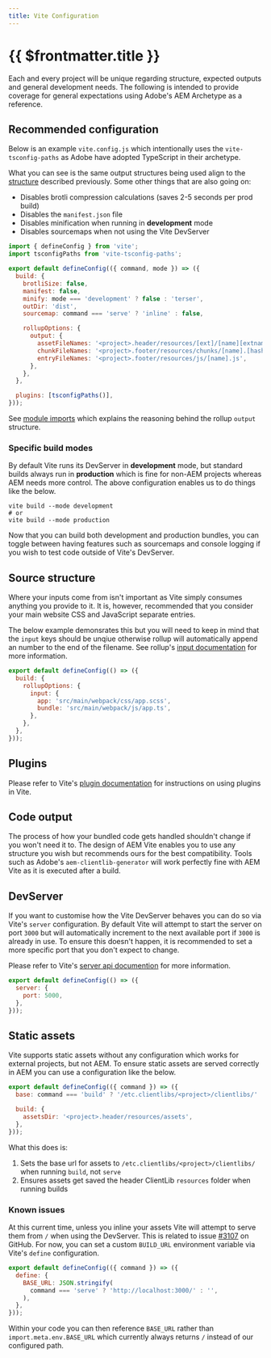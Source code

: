 ```yaml
---
title: Vite Configuration
---
```


# {{ $frontmatter.title }}

Each and every project will be unique regarding structure, expected outputs and general development needs. The following is intended to provide coverage for general expectations using Adobe's AEM Archetype as a reference.

## Recommended configuration

Below is an example `vite.config.js` which intentionally uses the `vite-tsconfig-paths` as Adobe have adopted TypeScript in their archetype.

What you can see is the same output structures being used align to the [structure](/guide/front-end/structure/) described previously. Some other things that are also going on:

- Disables brotli compression calculations (saves 2-5 seconds per prod build)
- Disables the `manifest.json` file
- Disables minification when running in **development** mode
- Disables sourcemaps when not using the Vite DevServer

```js
import { defineConfig } from 'vite';
import tsconfigPaths from 'vite-tsconfig-paths';

export default defineConfig(({ command, mode }) => ({
  build: {
    brotliSize: false,
    manifest: false,
    minify: mode === 'development' ? false : 'terser',
    outDir: 'dist',
    sourcemap: command === 'serve' ? 'inline' : false,

    rollupOptions: {
      output: {
        assetFileNames: '<project>.header/resources/[ext]/[name][extname]',
        chunkFileNames: '<project>.footer/resources/chunks/[name].[hash].js',
        entryFileNames: '<project>.footer/resources/js/[name].js',
      },
    },
  },

  plugins: [tsconfigPaths()],
}));
```

See [module imports](../module-imports/) which explains the reasoning behind the rollup `output` structure.

### Specific build modes

By default Vite runs its DevServer in **development** mode, but standard builds always run in **production** which is fine for non-AEM projects whereas AEM needs more control. The above configuration enables us to do things like the below.

```shell
vite build --mode development
# or
vite build --mode production
```

Now that you can build both development and production bundles, you can toggle between having features such as sourcemaps and console logging if you wish to test code outside of Vite's DevServer.

## Source structure

Where your inputs come from isn't important as Vite simply consumes anything you provide to it. It is, however, recommended that you consider your main website CSS and JavaScript separate entries.

The below example demonsrates this but you will need to keep in mind that the `input` keys should be unqiue otherwise rollup will automatically append an number to the end of the filename. See rollup's [input documentation](https://rollupjs.org/guide/en/#input) for more information.

```js
export default defineConfig(() => ({
  build: {
    rollupOptions: {
      input: {
        app: 'src/main/webpack/css/app.scss',
        bundle: 'src/main/webpack/js/app.ts',
      },
    },
  },
}));
```

## Plugins

Please refer to Vite's [plugin documentation](https://vitejs.dev/guide/using-plugins.html) for instructions on using plugins in Vite.

## Code output

The process of how your bundled code gets handled shouldn't change if you won't need it to. The design of AEM Vite enables you to use any structure you wish but recommends ours for the best compatibility. Tools such as Adobe's `aem-clientlib-generator` will work perfectly fine with AEM Vite as it is executed after a build.

## DevServer

If you want to customise how the Vite DevServer behaves you can do so via Vite's `server` configuration. By default Vite will attempt to start the server on port `3000` but will automatically increment to the next available port if `3000` is already in use. To ensure this doesn't happen, it is recommended to set a more specific port that you don't expect to change.

Please refer to Vite's [server api documention](https://vitejs.dev/config/#server-options) for more information.

```js
export default defineConfig(() => ({
  server: {
    port: 5000,
  },
}));
```

## Static assets

Vite supports static assets without any configuration which works for external projects, but not AEM. To ensure static assets are served correctly in AEM you can use a configuration like the below.

```js
export default defineConfig(({ command }) => ({
  base: command === 'build' ? '/etc.clientlibs/<project>/clientlibs/' : '/',

  build: {
    assetsDir: '<project>.header/resources/assets',
  },
}));
```

What this does is:

1. Sets the base url for assets to `/etc.clientlibs/<project>/clientlibs/` when running `build`, not `serve`
2. Ensures assets get saved the header ClientLib `resources` folder when running builds

### Known issues

At this current time, unless you inline your assets Vite will attempt to serve them from `/` when using the DevServer. This is related to issue [#3107](https://github.com/vitejs/vite/issues/3107) on GitHub. For now, you can set a custom `BUILD_URL` environment variable via Vite's `define` configuration.

```js
export default defineConfig(({ command }) => ({
  define: {
    BASE_URL: JSON.stringify(
      command === 'serve' ? 'http://localhost:3000/' : '',
    ),
  },
}));
```

Within your code you can then reference `BASE_URL` rather than `import.meta.env.BASE_URL` which currently always returns `/` instead of our configured path.

